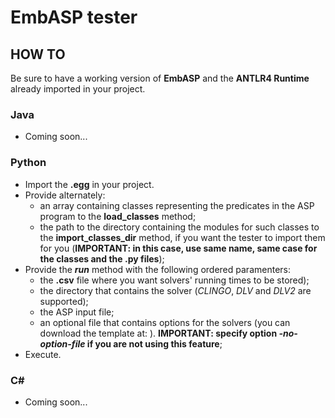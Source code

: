 # EmbASP tester

## HOW TO

Be sure to have a working version of **EmbASP** and the **ANTLR4 Runtime** already imported in your project.

### Java
  - Coming soon...

### Python
  - Import the **.egg** in your project.
  - Provide alternately:
    - an array containing classes representing the predicates in the ASP program to the **load_classes** method;
    - the path to the directory containing the modules for such classes to the **import_classes_dir** method, if you want the tester to import them for you (**IMPORTANT: in this case, use same name, same case for the classes and the .py files**);
  - Provide the **_run_** method with the following ordered paramenters:
    - the **.csv** file where you want solvers' running times to be stored);
    - the directory that contains the solver (*CLINGO*, *DLV* and *DLV2* are supported);
    - the ASP input file;
    - an optional file that contains options for the solvers (you can download the template at: ). **IMPORTANT: specify option *-no-option-file* if you are not using this feature**;
  - Execute.
  
### C#
  - Coming soon...
